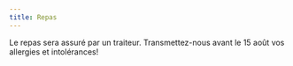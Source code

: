 ```yaml
---
title: Repas
---
```


Le repas sera assuré par un traiteur. Transmettez-nous avant le 15 août vos allergies et intolérances!

